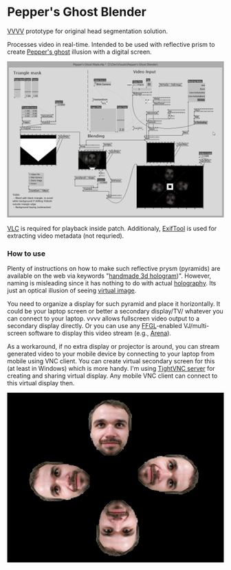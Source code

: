 

# Pepper's Ghost Blender


[VVVV](https://vvvv.org/) prototype for original head segmentation solution. 

Processes video in real-time. Intended to be used with reflective prism to create [Pepper's ghost](https://en.wikipedia.org/wiki/Pepper%27s_ghost) illusion with a digital screen.

![patch screenshot](Peppers_Ghost_Mask.png)

[VLC](http://www.videolan.org/) is required for playback inside patch. Additionaly, [ExifTool](http://owl.phy.queensu.ca/~phil/exiftool/) is used for extracting video metadata (not requried).

### How to use

Plenty of instructions on how to make such reflective prysm (pyramids) are available on the web via keywords "[handmade 3d hologram](https://www.google.com.ua/?gfe_rd=cr&ei=jj9SVqT6BOz37gTDsoG4Bg&gws_rd=ssl#q=homemade+3d+hologram))". However, naming is misleading since it has nothing to do with actual [holography](https://en.wikipedia.org/wiki/Holography). Its just an optical illusion of seeing [virtual image](http://neon-society-electronics.com/wp-content/uploads/2013/04/virtual_reflection.jpg).

You need to organize a display for such pyramid and place it horizontally. It could be your laptop screen or better a secondary display/TV/ whatever you can connect to your laptop. vvvv allows fullscreen video output to a secondary display directly. Or you can use any [FFGL](http://freeframe.sourceforge.net/)-enabled VJ/multi-screen software to display this video stream (e.g., [Arena](https://resolume.com/)). 

As a workaround, if no extra display or projector is around, you can stream generated video to your mobile device by connecting to your laptop from mobile using VNC client. You can create virtual secondary screen for this (at least in Windows) which is more handy. I'm using [TightVNC server](http://www.tightvnc.com/licensing-tvnserver.php) for creating and sharing virtual display. Any mobile VNC client can connect to this virtual display then.


![patch screenshot](screenshot.png)
